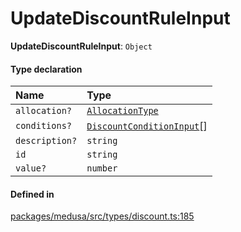 # UpdateDiscountRuleInput

 **UpdateDiscountRuleInput**: `Object`

#### Type declaration

| Name | Type |
| :------ | :------ |
| `allocation?` | [`AllocationType`](../enums/AllocationType.md) |
| `conditions?` | [`DiscountConditionInput`](DiscountConditionInput.md)[] |
| `description?` | `string` |
| `id` | `string` |
| `value?` | `number` |

#### Defined in

[packages/medusa/src/types/discount.ts:185](https://github.com/medusajs/medusa/blob/3d9f5ae63/packages/medusa/src/types/discount.ts#L185)
